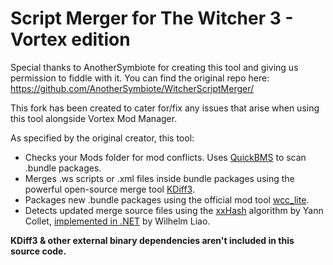 # Script Merger for The Witcher 3 - Vortex edition

Special thanks to AnotherSymbiote for creating this tool and giving us permission to fiddle with it.
You can find the original repo here: https://github.com/AnotherSymbiote/WitcherScriptMerger/

This fork has been created to cater for/fix any issues that arise when using this tool alongside Vortex Mod Manager.


As specified by the original creator, this tool:
- Checks your Mods folder for mod conflicts.  Uses [QuickBMS](http://aluigi.altervista.org/quickbms.htm) to scan .bundle packages.
- Merges .ws scripts or .xml files inside bundle packages using the powerful open-source merge tool [KDiff3](http://kdiff3.sourceforge.net/).
- Packages new .bundle packages using the official mod tool [wcc_lite](http://www.nexusmods.com/witcher3/news/12625/?).
- Detects updated merge source files using the [xxHash](https://github.com/Cyan4973/xxHash) algorithm by Yann Collet, [implemented in .NET](https://github.com/wilhelmliao/xxHash.NET) by Wilhelm Liao.

**KDiff3 & other external binary dependencies aren't included in this source code.**
